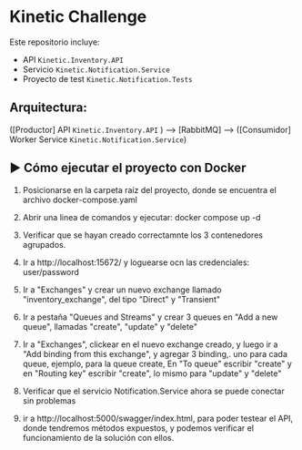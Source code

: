 
# Kinetic Challenge

Este repositorio incluye:

- API `Kinetic.Inventory.API`
- Servicio `Kinetic.Notification.Service`
- Proyecto de test `Kinetic.Notification.Tests`

## Arquitectura:

([Productor] API `Kinetic.Inventory.API` ) --> [RabbitMQ] --> ([Consumidor] Worker Service `Kinetic.Notification.Service`)

## ▶️ Cómo ejecutar el proyecto con Docker

1. Posicionarse en la carpeta raíz del proyecto, donde se encuentra el archivo docker-compose.yaml

2. Abrir una linea de comandos y ejecutar: docker compose up -d

3. Verificar que se hayan creado correctamnte los 3 contenedores agrupados.

4. Ir a http://localhost:15672/ y loguearse ocn las credenciales: user/password

5. Ir a "Exchanges" y crear un nuevo exchange llamado "inventory_exchange", del tipo "Direct" y "Transient"

6. Ir a pestaña "Queues and Streams" y crear 3 queues en "Add a new queue", llamadas "create", "update" y "delete"

7. Ir a "Exchanges", clickear en el nuevo exchange creado, 
	y luego ir a "Add binding from this exchange", y agregar 3 binding,. uno para cada queue,
	ejemplo, para la queue create, En "To queue" escribir "create" y en "Routing key" escribir "create", 
	lo mismo para "update" y "delete"

8. Verificar que el servicio Notification.Service ahora se puede conectar sin problemas

9. ir a http://localhost:5000/swagger/index.html, para poder testear el API, donde tendremos métodos expuestos, 
y podemos verificar el funcionamiento de la solución con ellos.


